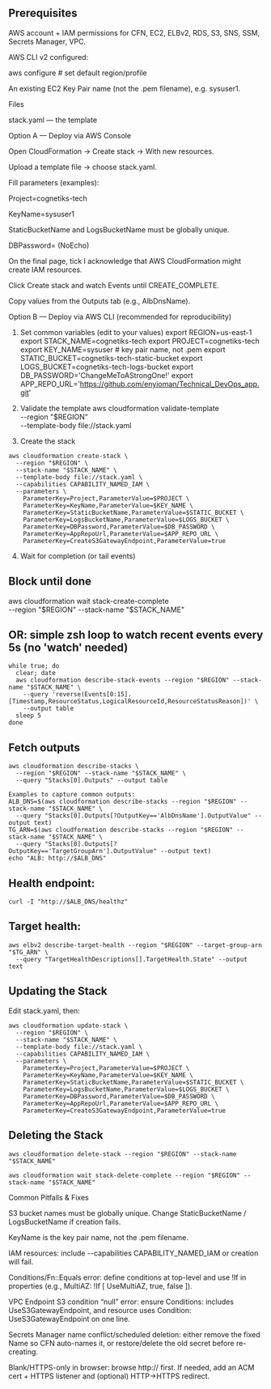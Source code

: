 ## Prerequisites

AWS account + IAM permissions for CFN, EC2, ELBv2, RDS, S3, SNS, SSM, Secrets Manager, VPC.

AWS CLI v2 configured:

aws configure  # set default region/profile


An existing EC2 Key Pair name (not the .pem filename), e.g. sysuser1.

Files

stack.yaml — the template 

Option A — Deploy via AWS Console

Open CloudFormation → Create stack → With new resources.

Upload a template file → choose stack.yaml.

Fill parameters (examples):

Project=cognetiks-tech

KeyName=sysuser1

StaticBucketName and LogsBucketName must be globally unique.

DBPassword=<StrongPassword> (NoEcho)

On the final page, tick I acknowledge that AWS CloudFormation might create IAM resources.

Click Create stack and watch Events until CREATE_COMPLETE.

Copy values from the Outputs tab (e.g., AlbDnsName).

Option B — Deploy via AWS CLI (recommended for reproducibility)
1) Set common variables (edit to your values)
export REGION=us-east-1
export STACK_NAME=cognetiks-tech
export PROJECT=cognetiks-tech
export KEY_NAME=sysuser                    # key pair name, not .pem
export STATIC_BUCKET=cognetiks-tech-static-bucket
export LOGS_BUCKET=cognetiks-tech-logs-bucket
export DB_PASSWORD='ChangeMeToAStrongOne!'
export APP_REPO_URL='https://github.com/enyioman/Technical_DevOps_app.git'

2) Validate the template
aws cloudformation validate-template \
  --region "$REGION" \
  --template-body file://stack.yaml

3) Create the stack
```
aws cloudformation create-stack \
  --region "$REGION" \
  --stack-name "$STACK_NAME" \
  --template-body file://stack.yaml \
  --capabilities CAPABILITY_NAMED_IAM \
  --parameters \
    ParameterKey=Project,ParameterValue=$PROJECT \
    ParameterKey=KeyName,ParameterValue=$KEY_NAME \
    ParameterKey=StaticBucketName,ParameterValue=$STATIC_BUCKET \
    ParameterKey=LogsBucketName,ParameterValue=$LOGS_BUCKET \
    ParameterKey=DBPassword,ParameterValue=$DB_PASSWORD \
    ParameterKey=AppRepoUrl,ParameterValue=$APP_REPO_URL \
    ParameterKey=CreateS3GatewayEndpoint,ParameterValue=true
```

4) Wait for completion (or tail events)
## Block until done
aws cloudformation wait stack-create-complete \
  --region "$REGION" --stack-name "$STACK_NAME"

## OR: simple zsh loop to watch recent events every 5s (no 'watch' needed)
```
while true; do
  clear; date
  aws cloudformation describe-stack-events --region "$REGION" --stack-name "$STACK_NAME" \
    --query 'reverse(Events[0:15].[Timestamp,ResourceStatus,LogicalResourceId,ResourceStatusReason])' \
    --output table
  sleep 5
done
```

## Fetch outputs
```
aws cloudformation describe-stacks \
  --region "$REGION" --stack-name "$STACK_NAME" \
  --query "Stacks[0].Outputs" --output table

Examples to capture common outputs:
ALB_DNS=$(aws cloudformation describe-stacks --region "$REGION" --stack-name "$STACK_NAME" \
  --query "Stacks[0].Outputs[?OutputKey=='AlbDnsName'].OutputValue" --output text)
TG_ARN=$(aws cloudformation describe-stacks --region "$REGION" --stack-name "$STACK_NAME" \
  --query "Stacks[0].Outputs[?OutputKey=='TargetGroupArn'].OutputValue" --output text)
echo "ALB: http://$ALB_DNS"
```

## Health endpoint:
```curl -I "http://$ALB_DNS/healthz"```

## Target health:
```
aws elbv2 describe-target-health --region "$REGION" --target-group-arn "$TG_ARN" \
  --query "TargetHealthDescriptions[].TargetHealth.State" --output text
```

## Updating the Stack

Edit stack.yaml, then:

```
aws cloudformation update-stack \
  --region "$REGION" \
  --stack-name "$STACK_NAME" \
  --template-body file://stack.yaml \
  --capabilities CAPABILITY_NAMED_IAM \
  --parameters \
    ParameterKey=Project,ParameterValue=$PROJECT \
    ParameterKey=KeyName,ParameterValue=$KEY_NAME \
    ParameterKey=StaticBucketName,ParameterValue=$STATIC_BUCKET \
    ParameterKey=LogsBucketName,ParameterValue=$LOGS_BUCKET \
    ParameterKey=DBPassword,ParameterValue=$DB_PASSWORD \
    ParameterKey=AppRepoUrl,ParameterValue=$APP_REPO_URL \
    ParameterKey=CreateS3GatewayEndpoint,ParameterValue=true
```


## Deleting the Stack
```
aws cloudformation delete-stack --region "$REGION" --stack-name "$STACK_NAME"

aws cloudformation wait stack-delete-complete --region "$REGION" --stack-name "$STACK_NAME"
```

Common Pitfalls & Fixes

S3 bucket names must be globally unique. Change StaticBucketName / LogsBucketName if creation fails.

KeyName is the key pair name, not the .pem filename.

IAM resources: include --capabilities CAPABILITY_NAMED_IAM or creation will fail.

Conditions/Fn::Equals error: define conditions at top-level and use !If in properties (e.g., MultiAZ: !If [ UseMultiAZ, true, false ]).

VPC Endpoint S3 condition “null” error: ensure Conditions: includes UseS3GatewayEndpoint, and resource uses Condition: UseS3GatewayEndpoint on one line.

Secrets Manager name conflict/scheduled deletion: either remove the fixed Name so CFN auto-names it, or restore/delete the old secret before re-creating.

Blank/HTTPS-only in browser: browse http://<AlbDnsName> first. If needed, add an ACM cert + HTTPS listener and (optional) HTTP→HTTPS redirect.

